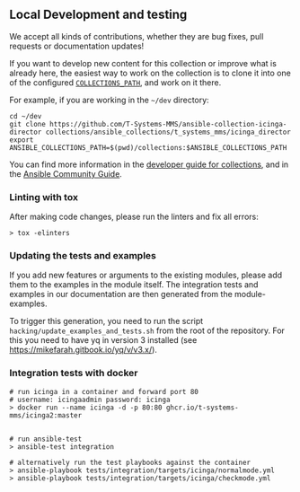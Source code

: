 ## Local Development and testing

We accept all kinds of contributions, whether they are bug fixes, pull requests or documentation updates!

If you want to develop new content for this collection or improve what is already here, the easiest way to work on the collection is to clone it into one of the configured [`COLLECTIONS_PATH`](https://docs.ansible.com/ansible/latest/reference_appendices/config.html#collections-paths), and work on it there.

For example, if you are working in the `~/dev` directory:

```
cd ~/dev
git clone https://github.com/T-Systems-MMS/ansible-collection-icinga-director collections/ansible_collections/t_systems_mms/icinga_director
export ANSIBLE_COLLECTIONS_PATH=$(pwd)/collections:$ANSIBLE_COLLECTIONS_PATH
```

You can find more information in the [developer guide for collections](https://docs.ansible.com/ansible/devel/dev_guide/developing_collections.html#contributing-to-collections), and in the [Ansible Community Guide](https://docs.ansible.com/ansible/latest/community/index.html).


### Linting with tox

After making code changes, please run the linters and fix all errors:

```
> tox -elinters
```

### Updating the tests and examples

If you add new features or arguments to the existing modules, please add them to the examples in the module itself.
The integration tests and examples in our documentation are then generated from the module-examples.

To trigger this generation, you need to run the script `hacking/update_examples_and_tests.sh` from the root of the repository. For this you need to have yq in version 3 installed (see https://mikefarah.gitbook.io/yq/v/v3.x/).

### Integration tests with docker

```
# run icinga in a container and forward port 80
# username: icingaadmin password: icinga
> docker run --name icinga -d -p 80:80 ghcr.io/t-systems-mms/icinga2:master


# run ansible-test
> ansible-test integration

# alternatively run the test playbooks against the container
> ansible-playbook tests/integration/targets/icinga/normalmode.yml
> ansible-playbook tests/integration/targets/icinga/checkmode.yml
```
